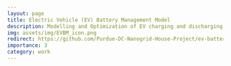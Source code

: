 ```yaml
---
layout: page
title: Electric Vehicle (EV) Battery Management Model
description: Modelling and Optimization of EV charging and discharging with Vehicle to Home (V2H) capabilities alongside solar panel, HVAC, and stationaary battery systems on a residential scale. Goal is to reduce grid usage and feedback
img: assets/img/EVBM_icon.png
redirect: https://github.com/Purdue-DC-Nanogrid-House-Project/ev-battery-model
importance: 3
category: work
---
```

